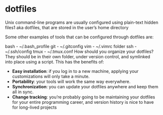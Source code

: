 # dotfiles
Unix command-line programs are usually configured using plain-text hidden files1 aka dotfiles, that are stored in the user’s home directory

Some other examples of tools that can be configured through dotfiles are:

bash - ~/.bash_profile
git - ~/.gitconfig
vim - ~/.vimrc folder
ssh - ~/.ssh/config
tmux - ~/.tmux.conf
How should you organize your dotfiles? They should be in their own folder, under version control, and symlinked into place using a script. This has the benefits of:

- **Easy installation**: if you log in to a new machine, applying your customizations will only take a minute.
- **Portability**: your tools will work the same way everywhere.
- **Synchronization**: you can update your dotfiles anywhere and keep them all in sync.
- **Change tracking**: you’re probably going to be maintaining your dotfiles for your entire programming career, and version history is nice to have for long-lived projects